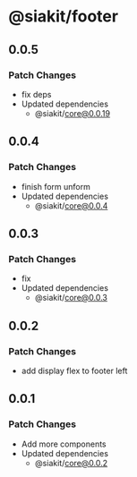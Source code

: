 # @siakit/footer

## 0.0.5

### Patch Changes

- fix deps
- Updated dependencies
  - @siakit/core@0.0.19

## 0.0.4

### Patch Changes

- finish form unform
- Updated dependencies
  - @siakit/core@0.0.4

## 0.0.3

### Patch Changes

- fix
- Updated dependencies
  - @siakit/core@0.0.3

## 0.0.2

### Patch Changes

- add display flex to footer left

## 0.0.1

### Patch Changes

- Add more components
- Updated dependencies
  - @siakit/core@0.0.2
